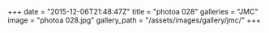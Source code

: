 +++
date = "2015-12-06T21:48:47Z"
title = "photoa 028"
galleries = "JMC"
image = "photoa 028.jpg"
gallery_path = "/assets/images/gallery/jmc/"
+++
